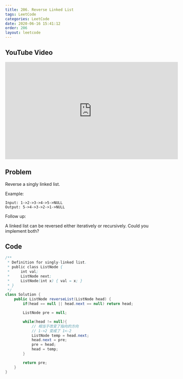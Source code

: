 ```yaml
---
title: 206. Reverse Linked List
tags: LeetCode
categories: LeetCode
date: 2020-06-16 15:41:12
order: 206
layout: leetcode
---
```


## YouTube Video

<iframe width="560" height="315" src="https://www.youtube.com/embed/hT2zDY4nm0I" frameborder="0" allow="accelerometer; autoplay; encrypted-media; gyroscope; picture-in-picture" allowfullscreen></iframe>

## Problem

Reverse a singly linked list.

Example:

```
Input: 1->2->3->4->5->NULL
Output: 5->4->3->2->1->NULL
```

Follow up:

A linked list can be reversed either iteratively or recursively. Could you implement both?

## Code

```java
/**
 * Definition for singly-linked list.
 * public class ListNode {
 *     int val;
 *     ListNode next;
 *     ListNode(int x) { val = x; }
 * }
 */
class Solution {
    public ListNode reverseList(ListNode head) {
        if(head == null || head.next == null) return head;

        ListNode pre = null;

        while(head != null){
            // 相当于改变了指向的方向
            // 1->2 变成了 1<-2
            ListNode temp = head.next;
            head.next = pre;
            pre = head;
            head = temp;
        }

        return pre;
    }
}
```
